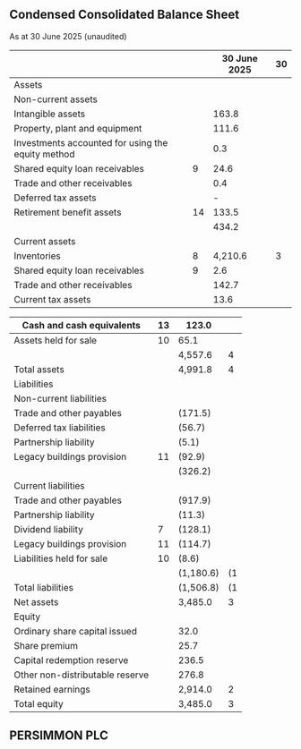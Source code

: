 ## Condensed Consolidated Balance Sheet

As at 30 June 2025 (unaudited)

|                                                   |    | 30 June 2025   | 30   |
|---------------------------------------------------|----|----------------|------|
| Assets                                            |    |                |      |
| Non-current assets                                |    |                |      |
| Intangible assets                                 |    | 163.8          |      |
| Property, plant and equipment                     |    | 111.6          |      |
| Investments accounted for using the equity method |    | 0.3            |      |
| Shared equity loan receivables                    | 9  | 24.6           |      |
| Trade and other receivables                       |    | 0.4            |      |
| Deferred tax assets                               |    | -              |      |
| Retirement benefit assets                         | 14 | 133.5          |      |
|                                                   |    | 434.2          |      |
| Current assets                                    |    |                |      |
| Inventories                                       | 8  | 4,210.6        | 3    |
| Shared equity loan receivables                    | 9  | 2.6            |      |
| Trade and other receivables                       |    | 142.7          |      |
| Current tax assets                                |    | 13.6           |      |

| Cash and cash equivalents       | 13   | 123.0     |    |
|---------------------------------|------|-----------|----|
| Assets held for sale            | 10   | 65.1      |    |
|                                 |      | 4,557.6   | 4  |
| Total assets                    |      | 4,991.8   | 4  |
| Liabilities                     |      |           |    |
| Non-current liabilities         |      |           |    |
| Trade and other payables        |      | (171.5)   |    |
| Deferred tax liabilities        |      | (56.7)    |    |
| Partnership liability           |      | (5.1)     |    |
| Legacy buildings provision      | 11   | (92.9)    |    |
|                                 |      | (326.2)   |    |
| Current liabilities             |      |           |    |
| Trade and other payables        |      | (917.9)   |    |
| Partnership liability           |      | (11.3)    |    |
| Dividend liability              | 7    | (128.1)   |    |
| Legacy buildings provision      | 11   | (114.7)   |    |
| Liabilities held for sale       | 10   | (8.6)     |    |
|                                 |      | (1,180.6) | (1 |
| Total liabilities               |      | (1,506.8) | (1 |
| Net assets                      |      | 3,485.0   | 3  |
| Equity                          |      |           |    |
| Ordinary share capital issued   |      | 32.0      |    |
| Share premium                   |      | 25.7      |    |
| Capital redemption reserve      |      | 236.5     |    |
| Other non-distributable reserve |      | 276.8     |    |
| Retained earnings               |      | 2,914.0   | 2  |
| Total equity                    |      | 3,485.0   | 3  |

## PERSIMMON PLC